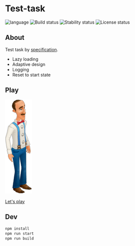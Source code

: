 # Test-task #

![language](https://img.shields.io/badge/code-es6-green.svg)
![Build status](https://img.shields.io/badge/build-passing-green.svg)
![Stability status](https://img.shields.io/badge/stability-stable-green.svg)
![License status](https://img.shields.io/badge/license-Beerware-green.svg)

  
  

About
------------
Test task by [specification](https://drive.google.com/file/d/17Dl4rjo0l2D83olU1yYjUTQuVUeVgrHW/view).

- Lazy loading
- Adaptive design
- Logging
- Reset to start state

  

  
Play
------------
[![](https://github.com/fire888/test-playrix/blob/master/src/assets/austin.png)](http://js.otrisovano.ru/tests/210224_playrixTest/01/)  

[Let's play](http://js.otrisovano.ru/tests/210224_playrixTest/01/)

  

  
Dev
------------
```
npm install
npm run start
npm run build
```

